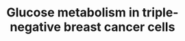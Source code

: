 ---
annotations:
- id: PW:0000045
  parent: classic metabolic pathway
  type: Pathway Ontology
  value: pentose phosphate pathway
- id: PW:0000026
  parent: classic metabolic pathway
  type: Pathway Ontology
  value: citric acid cycle pathway
- id: PW:0000640
  parent: classic metabolic pathway
  type: Pathway Ontology
  value: glycolysis pathway
- id: PW:0000013
  parent: disease pathway
  type: Pathway Ontology
  value: disease pathway
- id: DOID:0060081
  parent: disease of cellular proliferation
  type: Disease Ontology
  value: triple-receptor negative breast cancer
- id: PW:0002655
  type: Pathway Ontology
- id: DOID:1612
  parent: disease of cellular proliferation
  type: Disease Ontology
  value: breast cancer
- id: PW:0000605
  parent: disease pathway
  type: Pathway Ontology
  value: cancer pathway
authors:
- Andra
- Egonw
- AlexanderPico
- Mkutmon
- Eweitz
citedin: ''
communities: []
description: Glucose metabolism in triple-negative breast cancer cells. The glycolytic
  pathway is significantly upregulated in triple-negative breast tumors. The genes
  coding the key glycolytic enzymes are overexpressed in triple-negative breast tumors.
  TCA, tricarboxylic acid cycle; G6P, glucose-6-phosphate; F6P, fructose-6-phosphate;
  F1,6P, fructose-1,6-bisphosphate; PEP, phosphoenolpyruvate; OAA, oxaloacetate; α-KG,
  α-ketoglutarate; GLUT, glucose transporter; HK, hexokinase; PFK, phosphofructokinase;
  PKM2, pyruvate kinase isozyme type 2; LDHA, lactate dehydrogenase A; MCT1, monocarboxylate
  transporter 1; PDK1, pyruvate dehydrogenase kinase 1; PDH, pyruvate dehydrogenase.
last-edited: 2025-03-04
ndex: null
organisms:
- Homo sapiens
redirect_from:
- /index.php/Pathway:WP5211
- /instance/WP5211
- /instance/WP5211_r137388
revision: r137388
schema-jsonld:
- '@context': https://schema.org/
  '@id': https://wikipathways.github.io/pathways/WP5211.html
  '@type': Dataset
  creator:
    '@type': Organization
    name: WikiPathways
  description: Glucose metabolism in triple-negative breast cancer cells. The glycolytic
    pathway is significantly upregulated in triple-negative breast tumors. The genes
    coding the key glycolytic enzymes are overexpressed in triple-negative breast
    tumors. TCA, tricarboxylic acid cycle; G6P, glucose-6-phosphate; F6P, fructose-6-phosphate;
    F1,6P, fructose-1,6-bisphosphate; PEP, phosphoenolpyruvate; OAA, oxaloacetate;
    α-KG, α-ketoglutarate; GLUT, glucose transporter; HK, hexokinase; PFK, phosphofructokinase;
    PKM2, pyruvate kinase isozyme type 2; LDHA, lactate dehydrogenase A; MCT1, monocarboxylate
    transporter 1; PDK1, pyruvate dehydrogenase kinase 1; PDH, pyruvate dehydrogenase.
  keywords:
  - Acetyl CoA
  - Fructose-1,6-bisphosphate
  - Fructose-6-phosphate
  - GLUT1
  - Glucose
  - Glucose-6-phosphate
  - HK
  - LDHA
  - Lactate
  - MCT1
  - NADPH
  - PDH
  - PDK1
  - PFKP
  - PKM2
  - Phosphoenolpyruvate
  - Pyruvate
  license: CC0
  name: Glucose metabolism in triple-negative breast cancer cells
seo: CreativeWork
title: Glucose metabolism in triple-negative breast cancer cells
wpid: WP5211
---